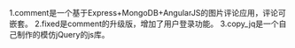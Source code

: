 1.comment是一个基于Express+MongoDB+AngularJS的图片评论应用，评论可嵌套。
2.fixed是comment的升级版，增加了用户登录功能。
3.copy_jq是一个自己制作的模仿jQuery的js库。
